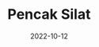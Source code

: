 ---
slug: "pencakSilat"
date: "2022-10-12"
title: "Pencak Silat"
tm: "12 Oktober 2022"
contact: "Vivie Cherysia Liefandy (087822240805), Id Line: viviecherysia"
scoreboard: False
---